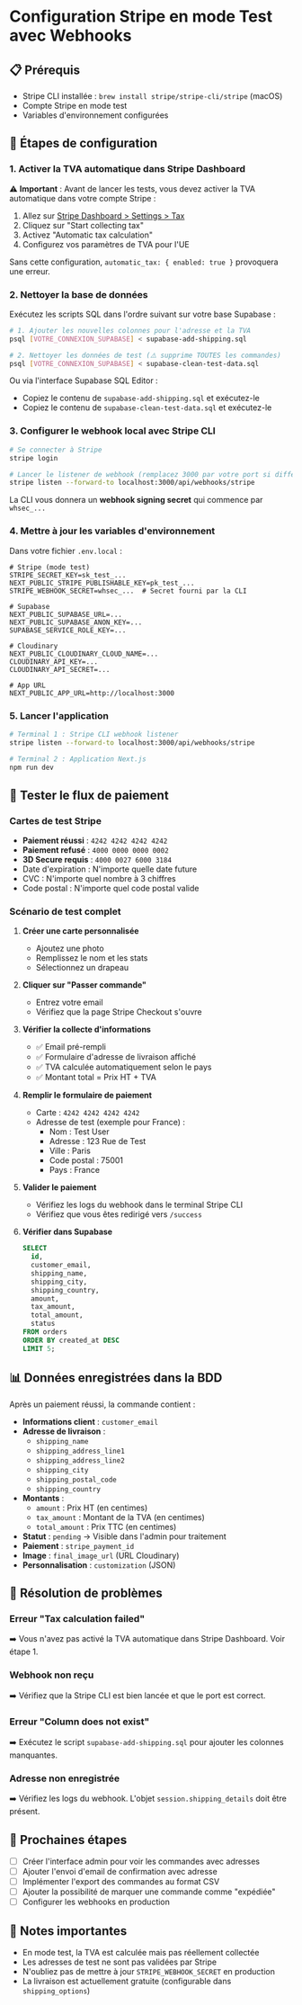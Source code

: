 # Configuration Stripe en mode Test avec Webhooks

## 📋 Prérequis

- Stripe CLI installée : `brew install stripe/stripe-cli/stripe` (macOS)
- Compte Stripe en mode test
- Variables d'environnement configurées

## 🔧 Étapes de configuration

### 1. Activer la TVA automatique dans Stripe Dashboard

⚠️ **Important** : Avant de lancer les tests, vous devez activer la TVA automatique dans votre compte Stripe :

1. Allez sur [Stripe Dashboard > Settings > Tax](https://dashboard.stripe.com/settings/tax)
2. Cliquez sur "Start collecting tax"
3. Activez "Automatic tax calculation"
4. Configurez vos paramètres de TVA pour l'UE

Sans cette configuration, `automatic_tax: { enabled: true }` provoquera une erreur.

### 2. Nettoyer la base de données

Exécutez les scripts SQL dans l'ordre suivant sur votre base Supabase :

```bash
# 1. Ajouter les nouvelles colonnes pour l'adresse et la TVA
psql [VOTRE_CONNEXION_SUPABASE] < supabase-add-shipping.sql

# 2. Nettoyer les données de test (⚠️ supprime TOUTES les commandes)
psql [VOTRE_CONNEXION_SUPABASE] < supabase-clean-test-data.sql
```

Ou via l'interface Supabase SQL Editor :
- Copiez le contenu de `supabase-add-shipping.sql` et exécutez-le
- Copiez le contenu de `supabase-clean-test-data.sql` et exécutez-le

### 3. Configurer le webhook local avec Stripe CLI

```bash
# Se connecter à Stripe
stripe login

# Lancer le listener de webhook (remplacez 3000 par votre port si différent)
stripe listen --forward-to localhost:3000/api/webhooks/stripe
```

La CLI vous donnera un **webhook signing secret** qui commence par `whsec_...`

### 4. Mettre à jour les variables d'environnement

Dans votre fichier `.env.local` :

```env
# Stripe (mode test)
STRIPE_SECRET_KEY=sk_test_...
NEXT_PUBLIC_STRIPE_PUBLISHABLE_KEY=pk_test_...
STRIPE_WEBHOOK_SECRET=whsec_...  # Secret fourni par la CLI

# Supabase
NEXT_PUBLIC_SUPABASE_URL=...
NEXT_PUBLIC_SUPABASE_ANON_KEY=...
SUPABASE_SERVICE_ROLE_KEY=...

# Cloudinary
NEXT_PUBLIC_CLOUDINARY_CLOUD_NAME=...
CLOUDINARY_API_KEY=...
CLOUDINARY_API_SECRET=...

# App URL
NEXT_PUBLIC_APP_URL=http://localhost:3000
```

### 5. Lancer l'application

```bash
# Terminal 1 : Stripe CLI webhook listener
stripe listen --forward-to localhost:3000/api/webhooks/stripe

# Terminal 2 : Application Next.js
npm run dev
```

## 🧪 Tester le flux de paiement

### Cartes de test Stripe

- **Paiement réussi** : `4242 4242 4242 4242`
- **Paiement refusé** : `4000 0000 0000 0002`
- **3D Secure requis** : `4000 0027 6000 3184`
- Date d'expiration : N'importe quelle date future
- CVC : N'importe quel nombre à 3 chiffres
- Code postal : N'importe quel code postal valide

### Scénario de test complet

1. **Créer une carte personnalisée**
   - Ajoutez une photo
   - Remplissez le nom et les stats
   - Sélectionnez un drapeau

2. **Cliquer sur "Passer commande"**
   - Entrez votre email
   - Vérifiez que la page Stripe Checkout s'ouvre

3. **Vérifier la collecte d'informations**
   - ✅ Email pré-rempli
   - ✅ Formulaire d'adresse de livraison affiché
   - ✅ TVA calculée automatiquement selon le pays
   - ✅ Montant total = Prix HT + TVA

4. **Remplir le formulaire de paiement**
   - Carte : `4242 4242 4242 4242`
   - Adresse de test (exemple pour France) :
     - Nom : Test User
     - Adresse : 123 Rue de Test
     - Ville : Paris
     - Code postal : 75001
     - Pays : France

5. **Valider le paiement**
   - Vérifiez les logs du webhook dans le terminal Stripe CLI
   - Vérifiez que vous êtes redirigé vers `/success`

6. **Vérifier dans Supabase**
   ```sql
   SELECT
     id,
     customer_email,
     shipping_name,
     shipping_city,
     shipping_country,
     amount,
     tax_amount,
     total_amount,
     status
   FROM orders
   ORDER BY created_at DESC
   LIMIT 5;
   ```

## 📊 Données enregistrées dans la BDD

Après un paiement réussi, la commande contient :

- **Informations client** : `customer_email`
- **Adresse de livraison** :
  - `shipping_name`
  - `shipping_address_line1`
  - `shipping_address_line2`
  - `shipping_city`
  - `shipping_postal_code`
  - `shipping_country`
- **Montants** :
  - `amount` : Prix HT (en centimes)
  - `tax_amount` : Montant de la TVA (en centimes)
  - `total_amount` : Prix TTC (en centimes)
- **Statut** : `pending` → Visible dans l'admin pour traitement
- **Paiement** : `stripe_payment_id`
- **Image** : `final_image_url` (URL Cloudinary)
- **Personnalisation** : `customization` (JSON)

## 🚨 Résolution de problèmes

### Erreur "Tax calculation failed"
➡️ Vous n'avez pas activé la TVA automatique dans Stripe Dashboard. Voir étape 1.

### Webhook non reçu
➡️ Vérifiez que la Stripe CLI est bien lancée et que le port est correct.

### Erreur "Column does not exist"
➡️ Exécutez le script `supabase-add-shipping.sql` pour ajouter les colonnes manquantes.

### Adresse non enregistrée
➡️ Vérifiez les logs du webhook. L'objet `session.shipping_details` doit être présent.

## 🎯 Prochaines étapes

- [ ] Créer l'interface admin pour voir les commandes avec adresses
- [ ] Ajouter l'envoi d'email de confirmation avec adresse
- [ ] Implémenter l'export des commandes au format CSV
- [ ] Ajouter la possibilité de marquer une commande comme "expédiée"
- [ ] Configurer les webhooks en production

## 📝 Notes importantes

- En mode test, la TVA est calculée mais pas réellement collectée
- Les adresses de test ne sont pas validées par Stripe
- N'oubliez pas de mettre à jour `STRIPE_WEBHOOK_SECRET` en production
- La livraison est actuellement gratuite (configurable dans `shipping_options`)
